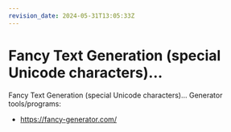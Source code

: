 ```yaml
---
revision_date: 2024-05-31T13:05:33Z
---
```

# Fancy Text Generation (special Unicode characters)...
Fancy Text Generation (special Unicode characters)...
Generator tools/programs:
* https://fancy-generator.com/